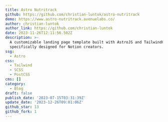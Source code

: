 ```yaml
---
title: Astro Nutritrack
github: https://github.com/christian-luntok/astro-nutritrack
demo: https://www.astro-nutritrack.avenuelabs.co/
author: christian-luntok
author_link: https://github.com/christian-luntok
date: 2023-11-26T12:11:56.502Z
description: >-
  A customizable landing page template built with AstroJS and TailwindCSS,
  specifically designed for Notion creators.
ssg:
  - Astro
css:
  - Tailwind
  - SCSS
  - PostCSS
cms: []
category:
  - Blog
draft: false
publish_date: '2023-07-15T03:31:39Z'
update_date: '2023-12-26T09:01:06Z'
github_star: 13
github_fork: 1
---
```

